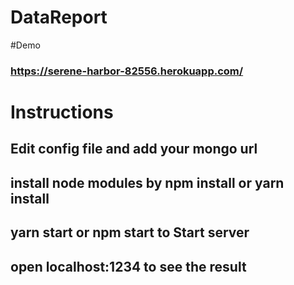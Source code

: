 # DataReport

#Demo
### https://serene-harbor-82556.herokuapp.com/

# Instructions

## Edit config file and add your mongo url
## install node modules by npm install or yarn install
## yarn start or npm start to Start server
## open localhost:1234 to see the result

